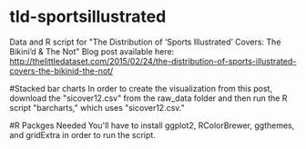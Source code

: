 # tld-sportsillustrated
Data and R script for "The Distribution of ‘Sports Illustrated’ Covers: The Bikini’d &amp; The Not"
Blog post available here: http://thelittledataset.com/2015/02/24/the-distribution-of-sports-illustrated-covers-the-bikinid-the-not/

#Stacked bar charts
In order to create the visualization from this post, download the "sicover12.csv" from the raw_data folder and then run the R script "barcharts," which uses "sicover12.csv."

#R Packges Needed
You'll have to install ggplot2, RColorBrewer, ggthemes, and gridExtra in order to run the script.
